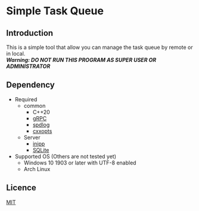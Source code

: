 # Simple Task Queue

## Introduction

This is a simple tool that allow you can manage the task queue by remote or in local.  
***Warning: DO NOT RUN THIS PROGRAM AS SUPER USER OR ADMINISTRATOR***

## Dependency

- Required
  - common
    - C++20
    - [gRPC](https://grpc.io)
    - [spdlog](https://github.com/gabime/spdlog)
    - [cxxopts](https://github.com/jarro2783/cxxopts)
  - Server
    - [inipp](https://github.com/mcmtroffaes/inipp)
    - [SQLite](https://www.sqlite.org)
- Supported OS (Others are not tested yet)
  - Windows 10 1903 or later with UTF-8 enabled
  - Arch Linux

## Licence

[MIT](https://opensource.org/licenses/MIT)
